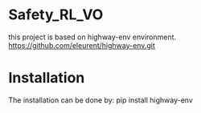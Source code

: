 # Safety_RL_VO
this project is based on highway-env environment.
https://github.com/eleurent/highway-env.git
# Installation
The installation can be done by:
pip install highway-env
